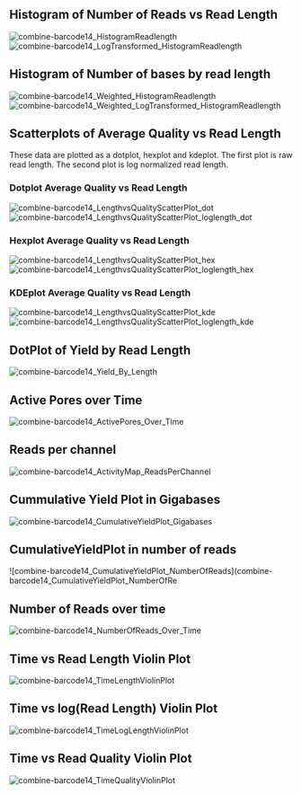
## Histogram of Number of Reads vs Read Length

![combine-barcode14_HistogramReadlength](combine-barcode14_HistogramReadlength.png)
![combine-barcode14_LogTransformed_HistogramReadlength](combine-barcode14_LogTransformed_HistogramReadlength.png)

## Histogram of Number of bases by read length
![combine-barcode14_Weighted_HistogramReadlength](combine-barcode14_Weighted_HistogramReadlength.png)
![combine-barcode14_Weighted_LogTransformed_HistogramReadlength](combine-barcode14_Weighted_LogTransformed_HistogramReadlength.png)


## Scatterplots of Average Quality vs Read Length

These data are plotted as a dotplot, hexplot and kdeplot.  The first plot is raw read length.  The second plot is log normalized read length.

### Dotplot Average Quality vs Read Length
![combine-barcode14_LengthvsQualityScatterPlot_dot](combine-barcode14_LengthvsQualityScatterPlot_dot.png)
![combine-barcode14_LengthvsQualityScatterPlot_loglength_dot](combine-barcode14_LengthvsQualityScatterPlot_loglength_dot.png)

### Hexplot Average Quality vs Read Length

![combine-barcode14_LengthvsQualityScatterPlot_hex](combine-barcode14_LengthvsQualityScatterPlot_hex.png)
![combine-barcode14_LengthvsQualityScatterPlot_loglength_hex](combine-barcode14_LengthvsQualityScatterPlot_loglength_hex.png)

### KDEplot Average Quality vs Read Length

![combine-barcode14_LengthvsQualityScatterPlot_kde](combine-barcode14_LengthvsQualityScatterPlot_kde.png)
![combine-barcode14_LengthvsQualityScatterPlot_loglength_kde](combine-barcode14_LengthvsQualityScatterPlot_loglength_kde.png)

## DotPlot of Yield by Read Length

![combine-barcode14_Yield_By_Length](combine-barcode14_Yield_By_Length.png)

## Active Pores over Time

![combine-barcode14_ActivePores_Over_Time](combine-barcode14_ActivePores_Over_Time.png)

## Reads per channel

![combine-barcode14_ActivityMap_ReadsPerChannel](combine-barcode14_ActivityMap_ReadsPerChannel.png)

## Cummulative Yield Plot in Gigabases

![combine-barcode14_CumulativeYieldPlot_Gigabases](combine-barcode14_CumulativeYieldPlot_Gigabases.png)

## CumulativeYieldPlot in number of reads

![combine-barcode14_CumulativeYieldPlot_NumberOfReads](combine-barcode14_CumulativeYieldPlot_NumberOfRe

## Number of Reads over time

![combine-barcode14_NumberOfReads_Over_Time](combine-barcode14_NumberOfReads_Over_Time.png)

## Time vs Read Length Violin Plot

![combine-barcode14_TimeLengthViolinPlot](combine-barcode14_TimeLengthViolinPlot.png)

## Time vs log(Read Length) Violin Plot

![combine-barcode14_TimeLogLengthViolinPlot](combine-barcode14_TimeLogLengthViolinPlot.png)

## Time vs Read Quality Violin Plot

![combine-barcode14_TimeQualityViolinPlot](combine-barcode14_TimeQualityViolinPlot.png)
